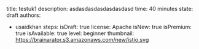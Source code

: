 title: testuk1
description: asdasdasdasdasdasdasd
time: 40 minutes
state: draft
authors:
  - usaidkhan
steps:
isDraft: true
license: Apache
isNew: true
isPremium: true
isAvailable: true
level: beginner
thumbnail: https://brainarator.s3.amazonaws.com/new/istio.svg
